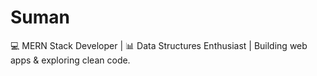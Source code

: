 # Suman
💻 MERN Stack Developer | 📊 Data Structures Enthusiast | Building web apps &amp; exploring clean code.
